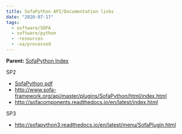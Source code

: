 ```yaml
---
title: SofaPython API/Documentation links
date: "2020-07-17"
tags:
  - software/SOFA
  - software/python
  - -resources
  - -sa/processed
---
```


**Parent:** [SofaPython Index](sofapython-index.md)

SP2

*   [SofaPython pdf](http://github.com/sofa-framework/sofa/tree/master/applications/plugins/SofaPython/doc)
*   <http://www.sofa-framework.org/api/master/plugins/SofaPython/html/index.html>
*   <http://sofacomponents.readthedocs.io/en/latest/index.html>

SP3

*   <http://sofapython3.readthedocs.io/en/latest/menu/SofaPlugin.html>

